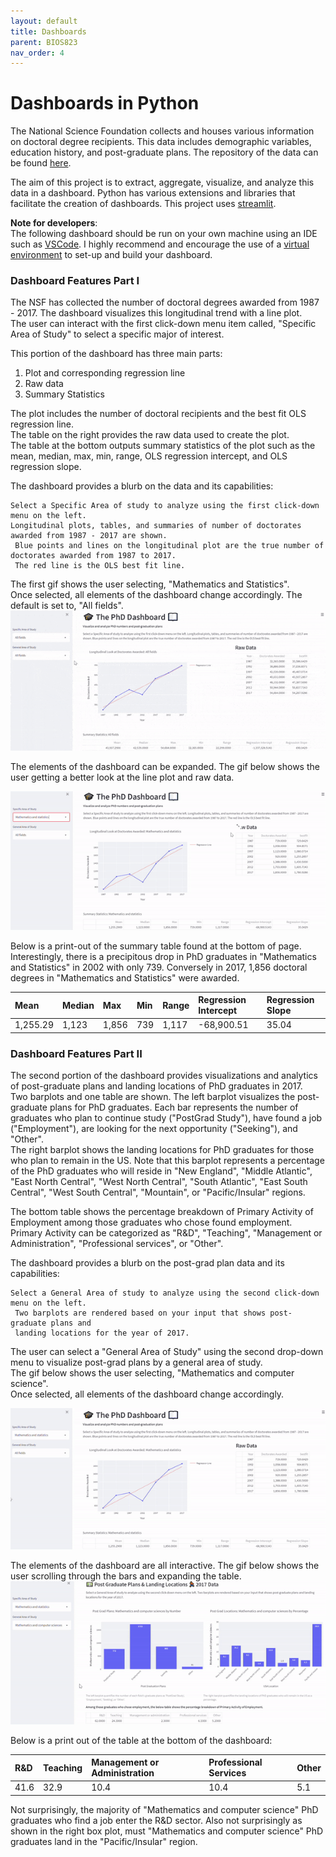 ```yaml
---
layout: default
title: Dashboards
parent: BIOS823
nav_order: 4
---
```


# Dashboards in Python  

The National Science Foundation collects and houses various information on doctoral degree recipients. This data includes demographic variables, education history, and post-graduate plans. The repository of the data can be found [here](https://ncses.nsf.gov/pubs/nsf19301/data).  

The aim of this project is to extract, aggregate, visualize, and analyze this data in a dashboard. Python has various extensions and libraries that facilitate the creation of dashboards. This project uses [streamlit](https://streamlit.io/).  

**Note for developers**:  
The following dashboard should be run on your own machine using an IDE such as [VSCode](https://code.visualstudio.com/). I highly recommend and encourage the use of a [virtual environment](https://code.visualstudio.com/docs/python/environments) to set-up and build your dashboard.  

### Dashboard Features Part I   
The NSF has collected the number of doctoral degrees awarded from 1987 - 2017. The dashboard visualizes this longitudinal trend with a line plot.  
The user can interact with the first click-down menu item called, "Specific Area of Study" to select a specific major of interest. 

This portion of the dashboard has three main parts:  
1. Plot and corresponding regression line  
2. Raw data 
3. Summary Statistics  
  
The plot includes the number of doctoral recipients and the best fit OLS regression line.  
The table on the right provides the raw data used to create the plot.  
The table at the bottom outputs summary statistics of the plot such as the mean, median, max, min, range, OLS regression intercept, and OLS regression slope.   

The dashboard provides a blurb on the data and its capabilities:  
```
Select a Specific Area of study to analyze using the first click-down menu on the left. 
Longitudinal plots, tables, and summaries of number of doctorates awarded from 1987 - 2017 are shown.
 Blue points and lines on the longitudinal plot are the true number of doctorates awarded from 1987 to 2017. 
 The red line is the OLS best fit line.
```


The first gif shows the user selecting, "Mathematics and Statistics".  
Once selected, all elements of the dashboard change accordingly. The default is set to, "All fields".      
![Example Dash one](dash_one.gif)   


The elements of the dashboard can be expanded. The gif below shows the user getting a better look at the line plot and raw data.   

![Example Dash two](dash_two.gif)   

Below is a print-out of the summary table found at the bottom of page.  Interestingly, there is a precipitous drop in PhD graduates in "Mathematics and Statistics" in 2002 with only 739. Conversely in 2017, 1,856 doctoral degrees in "Mathematics and Statistics" were awarded.    

| Mean        | Median            | Max | Min | Range        | Regression Intercept            | Regression Slope |
|:-------------|:------------------|:-------------|:---------------|:-------------|:------------------|:-------------|
| 1,255.29 |  1,123   | 1,856         | 739           |1,117 |  -68,900.51   | 35.04         |


### Dashboard Features Part II   
The second portion of the dashboard provides visualizations and analytics of post-graduate plans and landing locations of PhD graduates in 2017.  
Two barplots and one table are shown. The left barplot visualizes the post-graduate plans for PhD graduates. Each bar represents the number of graduates who plan to continue study ("PostGrad Study"), have found a job ("Employment"), are looking for the next opportunity ("Seeking"), and "Other".  
The right barplot shows the landing locations for PhD graduates for those who plan to remain in the US. Note that this barplot represents a percentage of the PhD graduates who will reside in "New England", "Middle Atlantic", "East North Central", "West North Central", "South Atlantic", "East South Central", "West South Central", "Mountain", or "Pacific/Insular" regions.  

The bottom table shows the percentage breakdown of Primary Activity of Employment among those graduates who chose found employment.  
Primary Activity can be categorized as "R&D", "Teaching", "Management or Administration", "Professional services", or "Other". 


The dashboard provides a blurb on the post-grad plan data and its capabilities:  
```
Select a General Area of study to analyze using the second click-down menu on the left.
 Two barplots are rendered based on your input that shows post-graduate plans and 
 landing locations for the year of 2017.
```

The user can select a "General Area of Study" using the second drop-down menu to visualize post-grad plans by a general area of study.  
The gif below shows the user selecting, "Mathematics and computer science".  
Once selected, all elements of the dashboard change accordingly.   

![Example Dash three](dash_three.gif)  

The elements of the dashboard are all interactive. The gif below shows the user scrolling through the bars and expanding the table.   
![Example Dash three](dash_four.gif)  

Below is a print out of the table at the bottom of the dashboard:   
  
| R&D        | Teaching            | Management or Administration | Professional Services | Other        |
|:-------------|:------------------|:-------------|:---------------|:-------------|
| 41.6 |  32.9   | 10.4         | 10.4           |5.1 |  
  

Not surprisingly, the majority of "Mathematics and computer science" PhD graduates who find a job enter the R&D sector. Also not surprisingly as shown in the right box plot, must "Mathematics and computer science" PhD graduates land in the "Pacific/Insular" region.  
